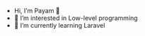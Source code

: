 - Hi, I’m Payam 👋
- 👀 I’m interested in Low-level programming
- 🌱 I’m currently learning Laravel
<!-- - 💞️ I’m looking to collaborate on -->
<!-- - 📫 How to reach me ... -->

<!---
payamshiri/payamshiri is a ✨ special ✨ repository because its `README.md` (this file) appears on your GitHub profile.
You can click the Preview link to take a look at your changes.
--->

